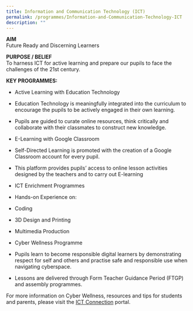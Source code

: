 ```yaml
---
title: Information and Communication Technology (ICT)
permalink: /programmes/Information-and-Communication-Technology-ICT
description: ""
---
```

**AIM**  
Future Ready and Discerning Learners  
  
**PURPOSE / BELIEF**  
To harness ICT for active learning and prepare our pupils to face the challenges of the 21st century.  
  
**KEY PROGRAMMES:**  

*   Active Learning with Education Technology  
    

*   Education Technology is meaningfully integrated into the curriculum to encourage the pupils to be actively engaged in their own learning.
*   Pupils are guided to curate online resources, think critically and collaborate with their classmates to construct new knowledge.

*   E-Learning with Google Classroom  
    

*   Self-Directed Learning is promoted with the creation of a Google Classroom account for every pupil.
*   This platform provides pupils’ access to online lesson activities designed by the teachers and to carry out E-learning

*   ICT Enrichment Programmes  
    

*   Hands-on Experience on:
*   Coding
*   3D Design and Printing
*   Multimedia Production

*   Cyber Wellness Programme  
    

*   Pupils learn to become responsible digital learners by demonstrating respect for self and others and practise safe and responsible use when navigating cyberspace.
*   Lessons are delivered through Form Teacher Guidance Period (FTGP) and assembly programmes.

  
For more information on Cyber Wellness, resources and tips for students and parents, please visit the [ICT Connection](http://ictconnection.moe.edu.sg/cyber-wellness/for-parents) portal.

